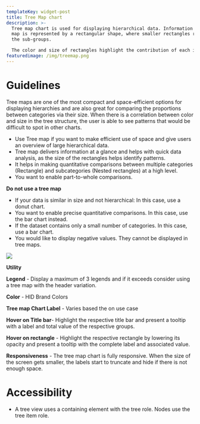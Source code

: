 ```yaml
---
templateKey: widget-post
title: Tree Map chart
description: >-
  Tree map chart is used for displaying hierarchical data. Information in a tree
  map is represented by a rectangular shape, where smaller rectangles represent
  the sub-groups. 

  The color and size of rectangles highlight the contribution of each item to the whole, within the hierarchy.
featuredimage: /img/treemap.png
---
```

# Guidelines

Tree maps are one of the most compact and space-efficient options for displaying hierarchies and are also great for comparing the proportions between categories via their size. When there is a correlation between color and size in the tree structure, the user is able to see patterns that would be difficult to spot in other charts.

* Use Tree map if you want to make efficient use of space and give users an overview of large hierarchical data.
* Tree map delivers information at a glance and helps with quick data analysis, as the size of the rectangles helps identify patterns.
* It helps in making quantitative comparisons between multiple categories (Rectangle) and subcategories (Nested rectangles) at a high level.
* You want to enable part-to-whole comparisons.

**Do not use a tree map**

* If your data is similar in size and not hierarchical: In this case, use a donut chart.
* You want to enable precise quantitative comparisons. In this case, use the bar chart instead.
* If the dataset contains only a small number of categories. In this case, use a bar chart.
* You would like to display negative values. They cannot be displayed in tree maps.

![](/img/treemap.png)

**Utility**

**Legend** - Display a maximum of 3 legends and if it exceeds consider using a tree map with the header variation.

**Color** - HID Brand Colors

**Tree map Chart Label** - Varies based the on use case

**Hover on Title bar**- Highlight the respective title bar and present a tooltip with a label and total value of the respective groups.

**Hover on rectangle** - Highlight the respective rectangle by lowering its opacity and present a tooltip with the complete label and associated value.

**Responsiveness** - The tree map chart is fully responsive. When the size of the screen gets smaller, the labels start to truncate and hide if there is not enough space.

# **Accessibility**

* A tree view uses a containing element with the tree role. Nodes use the tree item role.